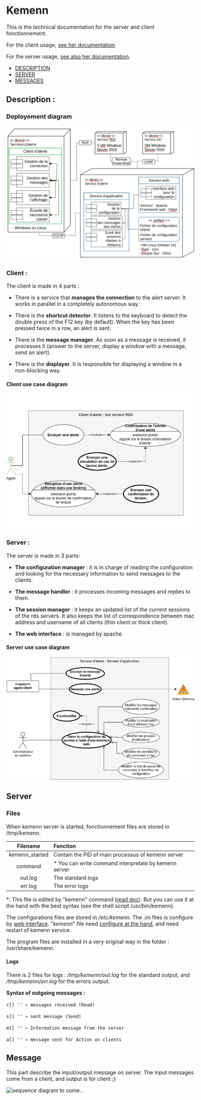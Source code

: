 # Kemenn

This is the technical documentation for the server and client fonctionnement.

For the client usage, [see her documentation](https://github.com/Kemenn/clt-kemenn#kemenn-client).

For the server usage, [see also her documentation](https://github.com/Kemenn/srv-kemenn#kemenn-server).

- [DESCRIPTION](#description)
- [SERVER](#server)
- [MESSAGES](#message)



## Description :


### Deployement diagram
![The deployement diagram](./french_deployment_diagram.png)


### Client :

The client is made in 4 parts :

 - There is a service that **manages the connection** to the alert server. It works in parallel in a completely autonomous way.

 - There is the **shortcut detector**. It listens to the keyboard to detect the double press of the F12 key (by default). When the key has been pressed twice in a row, an alert is sent.

 - There is the **message manager**. As soon as a message is received, it processes it (answer to the server, display a window with a message, send an alert).

 - There is the **displayer**. It is responsible for displaying a window in a non-blocking way.
 
#### Client use case diagram
![The use case diagram](./french_use_case_diagram_client.png)


### Server :

The server is made in 3 parts:

 * **The configuration manager** : it is in charge of reading the configuration and looking for the necessary information to send messages to the clients.

 * **The message handler** : it processes incoming messages and replies to them.

 * **The session manager** : it keeps an updated list of the current sessions of the rds servers. It also keeps the list of correspondence between mac address and username of all clients (thin client or thick client).

 * **The web interface** : is managed by apache.


#### Server use case diagram
![The use case diagram](./french_use_case_diagram_server.png)



## Server

### Files

When kemenn server is started, fonctionnement files are stored in /tmp/kemenn.

| Filename | Fonction |
| :------: | :------- |
| kemenn_started | Contain the PID of main processus of kemenn server |
| command  | * You can write command interpretate by kemenn server |
| out.log  | The standard logs |
| err.log  | The error logs |

*: This file is edited by "kemenn" command ([read doc](https://github.com/Kemenn/srv-kemenn#command-interface)). But you can use it at the hand with the best syntax (see the shell script /usr/bin/kemenn).

The configurations files are stored in */etc/kemenn*. The .ini files is configure by [web interface](https://github.com/Kemenn/srv-kemenn#web-interface). "*kemenn*" file need [configure at the hand](https://github.com/Kemenn/srv-kemenn#configuration), and need restart of kemenn service.

The program files are installed in a very original way in the folder : /usr/share/kemenn.

#### Logs

There is 2 files for logs :
*/tmp/kemenn/out.log* for the standard output, and */tmp/kemenn/err.log* for the errors output.

**Syntax of outgoing messages :**

`r[] '' → messages received (Read)`

`s[] '' → sent message (Send)`

`m[] '' → Information message from the server`

`a[] '' → message sent for Action on clients`



## Message

This part describe the input/output message on server. The input messages come from a client, and output is for client ;)

![sequence diagram to come...](./sequence_diagram.png)
